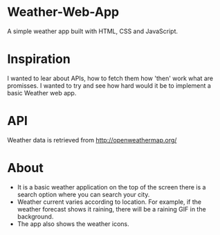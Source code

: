 # Weather-Web-App
A simple weather app built with HTML, CSS and JavaScript.

# Inspiration

I wanted to lear about APIs, how to fetch them how 'then' work what are promisses. I wanted to try and see how hard would it be to implement a basic Weather web app.

# API

Weather data is retrieved from http://openweathermap.org/

# About
* It is a basic weather application on the top of the screen there is a search option where you can search your city.
* Weather current varies according to location. For example, if the weather forecast shows it raining, there will be a raining GIF in the background.
* The app also shows the weather icons.
